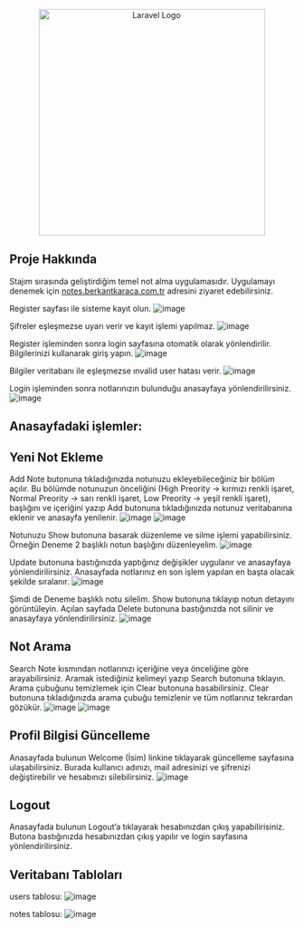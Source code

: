 <p align="center"><a href="https://laravel.com" target="_blank"><img src="https://raw.githubusercontent.com/laravel/art/master/logo-lockup/5%20SVG/2%20CMYK/1%20Full%20Color/laravel-logolockup-cmyk-red.svg" width="400" alt="Laravel Logo"></a></p>

## Proje Hakkında
Stajım sırasında geliştirdiğim temel not alma uygulamasıdır. Uygulamayı denemek için [notes.berkantkaraca.com.tr](https://notes.berkantkaraca.com.tr) adresini ziyaret edebilirsiniz.  

Register sayfası ile sisteme kayıt olun.
![image](https://github.com/berkantkaraca/NoteApp/assets/93256643/fb0ce72c-78f2-423c-8527-41a81133fc5a)

Şifreler eşleşmezse uyarı verir ve kayıt işlemi yapılmaz.
![image](https://github.com/berkantkaraca/NoteApp/assets/93256643/d011a94e-1840-4242-8c94-2b7cec107505)

Register işleminden sonra login sayfasına otomatik olarak yönlendirilir. Bilgilerinizi kullanarak giriş yapın.
![image](https://github.com/berkantkaraca/NoteApp/assets/93256643/c0e3b7d8-5b0f-4fff-bd5c-fd663efc8257)

Bilgiler veritabanı ile eşleşmezse ınvalid user hatası verir.
![image](https://github.com/berkantkaraca/NoteApp/assets/93256643/74656b7e-989f-4945-8e51-a3d7de272640)
 
Login işleminden sonra notlarınızın bulunduğu anasayfaya yönlendirilirsiniz. 
![image](https://github.com/berkantkaraca/NoteApp/assets/93256643/c2e806d7-23c0-44b0-bc7a-4b851762d2e5)

## Anasayfadaki işlemler:
## Yeni Not Ekleme
Add Note butonuna tıkladığınızda notunuzu ekleyebileceğiniz bir bölüm açılır. Bu bölümde notunuzun önceliğini (High Preority -> kırmızı renkli işaret, Normal Preority -> sarı renkli işaret, Low Preority -> yeşil renkli işaret), başlığını ve içeriğini yazıp Add butonuna tıkladığınızda notunuz veritabanına eklenir ve anasayfa yenilenir.
![image](https://github.com/berkantkaraca/NoteApp/assets/93256643/7a91b799-0a23-4e95-9585-97e0a6e2194d)
![image](https://github.com/berkantkaraca/NoteApp/assets/93256643/c4301c05-d636-4f3b-ba37-73a6e41b3bcf)

Notunuzu Show butonuna basarak düzenleme ve silme işlemi yapabilirsiniz. Örneğin Deneme 2 başlıklı notun başlığını düzenleyelim.
![image](https://github.com/berkantkaraca/NoteApp/assets/93256643/1a2b491b-ad38-49a1-a708-0c8dfa4ad424)

Update butonuna bastığınızda yaptığınız değişikler uygulanır ve anasayfaya yönlendirilirsiniz. Anasayfada notlarınız en son işlem yapılan en başta olacak şekilde sıralanır.
![image](https://github.com/berkantkaraca/NoteApp/assets/93256643/a0b3e895-0113-476f-9e43-639fe51fe0fa)

Şimdi de Deneme başlıklı notu silelim. Show butonuna tıklayıp notun detayını görüntüleyin. Açılan sayfada Delete butonuna bastığınızda not silinir ve anasayfaya yönlendirilirsiniz.
![image](https://github.com/berkantkaraca/NoteApp/assets/93256643/bf5ac666-566a-45cd-b42d-6f15a0fa0c55)

## Not Arama
Search Note kısmından notlarınızı içeriğine veya önceliğine göre arayabilirsiniz. Aramak istediğiniz kelimeyi yazıp Search butonuna tıklayın. Arama çubuğunu temizlemek için Clear butonuna basabilirsiniz. Clear butonuna tıkladığınızda arama çubuğu temizlenir ve tüm notlarınız tekrardan gözükür.
![image](https://github.com/berkantkaraca/NoteApp/assets/93256643/8ce3a0da-3ae4-4fba-ad24-a546bd5b9912)
![image](https://github.com/berkantkaraca/NoteApp/assets/93256643/04197363-969c-4fb0-83b3-db4a430e0675)

## Profil Bilgisi Güncelleme 
Anasayfada bulunun Welcome (İsim) linkine tıklayarak güncelleme sayfasına ulaşabilirsiniz. Burada kullanıcı adınızı, mail adresinizi ve şifrenizi değiştirebilir ve hesabınızı silebilirsiniz.
![image](https://github.com/berkantkaraca/NoteApp/assets/93256643/06aee700-0194-48b2-8710-b3de1096f120)

## Logout
Anasayfada bulunun Logout’a tıklayarak hesabınızdan çıkış yapabilirisiniz. Butona bastığınızda hesabınızdan çıkış yapılır ve login sayfasına yönlendirilirsiniz.

## Veritabanı Tabloları
users tablosu:
![image](https://github.com/berkantkaraca/NoteApp/assets/93256643/cc667d35-2d30-4f05-a635-21e082d95d30)

notes tablosu:
![image](https://github.com/berkantkaraca/NoteApp/assets/93256643/7dec9d92-bc06-4bd8-acf6-bbe21ca02633)
